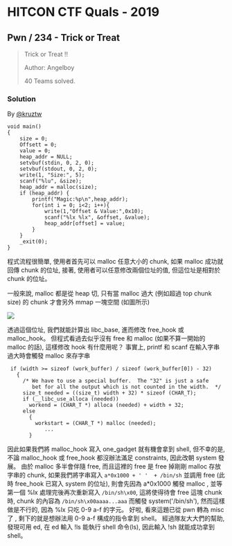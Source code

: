 # HITCON CTF Quals - 2019

## Pwn / 234 - Trick or Treat

> Trick or Treat !!
>
> Author: Angelboy
> 
> 40 Teams solved.

### Solution

By [@kruztw](https://github.com/dreamisadream)

```clike=
void main()
{
    size = 0;
    Offsett = 0;
    value = 0;
    heap_addr = NULL;
    setvbuf(stdin, 0, 2, 0);
    setvbuf(stdout, 0, 2, 0);
    write(1, "Size:", 5);
    scanf("%lu", &size);
    heap_addr = malloc(size);
    if (heap_addr) {
        printf("Magic:%p\n",heap_addr);
        for(int i = 0; i<2; i++){
            write(1,"Offset & Value:",0x10);
            scanf("%lx %lx", &offset, &value);
            heap_addr[offset] = value;
        }
    }
    _exit(0);
}
```

程式流程很簡單, 使用者首先可以 malloc 任意大小的 chunk, 如果 malloc 成功就回傳 chunk 的位址, 接著, 使用者可以任意修改兩個位址的值, 但這位址是相對於 chunk 的位址。

一般來說, malloc 都是從 heap 切, 只有當 malloc 過大 (例如超過 top chunk size) 的 chunk 才會另外 mmap 一塊空間 (如圖所示)

![](https://i.imgur.com/wjZAHUp.png)

透過這個位址, 我們就能計算出 libc_base, 進而修改 free_hook 或 malloc_hook。
但程式看過去似乎沒有 free 和 malloc (如果不算一開始的 malloc 的話), 這樣修改 hook 有什麼用呢？
事實上, printf 和 scanf 在輸入字串過大時會觸發 malloc 來存字串
```clike=
 if (width >= sizeof (work_buffer) / sizeof (work_buffer[0]) - 32)
   {
     /* We have to use a special buffer.  The "32" is just a safe
        bet for all the output which is not counted in the width.  */
     size_t needed = ((size_t) width + 32) * sizeof (CHAR_T);
     if (__libc_use_alloca (needed))
       workend = (CHAR_T *) alloca (needed) + width + 32;
     else
       {
         workstart = (CHAR_T *) malloc (needed);
            ...
       }
```

因此如果我們將 malloc_hook 寫入 one_gadget 就有機會拿到 shell, 但不幸的是, 不論 malloc_hook 或 free_hook 都沒辦法滿足 constraints, 因此改朝 system 發展。
由於 malloc 多半會伴隨 free, 而且這裡的 free 是 free 掉剛剛 malloc 存放字串的 chunk, 如果我們將字串寫入 `a*0x1000 + ' '  + /bin/sh` 並調用 free (此時 free_hook 已寫入 system 的位址), 則會先因為 a*0x1000 觸發 malloc , 並等第一個 %lx 處理完後再次重新寫入 `/bin/sh\x00`, 這將使得待會 free 這塊 chunk 時, chunk 的內容為 `/bin/sh\x00aaaa...aaa` 而觸發 system('/bin/sh'), 然而這樣做是不行的, 因為 %lx 只吃 0-9 a-f 的字元。
好啦, 看來這題已從 pwn 轉為 misc 了 , 剩下的就是想辦法用 0-9 a-f 構成的指令拿到 shell。
經過隊友大大們的幫助, 發現可用 ed, 在 ed 輸入 !ls 能執行 shell 命令(ls), 因此輸入 !sh 就能成功拿到 shell。
